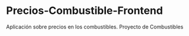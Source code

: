 # Precios-Combustible-Frontend
Aplicación sobre precios en los combustibles.
Proyecto de Combustibles
